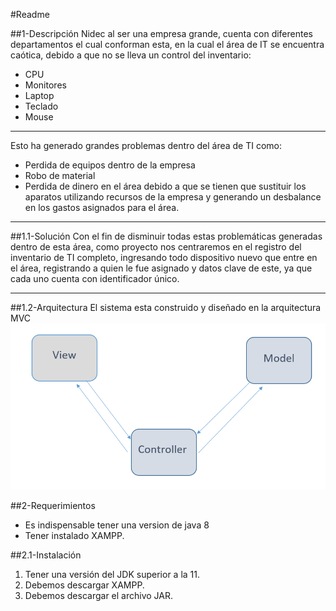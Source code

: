 #Readme



##1-Descripción
Nidec al ser una empresa grande, cuenta con diferentes departamentos el cual conforman esta, en la cual el área de IT se encuentra caótica, debido a que no se lleva un control del inventario:
- CPU
- Monitores 
- Laptop 
- Teclado 
- Mouse 

------------


Esto ha generado grandes problemas dentro del área de TI como:
- Perdida de equipos dentro de la empresa  
- Robo de material  
- Perdida de dinero en el área debido a que se tienen que sustituir los aparatos utilizando recursos de la empresa y generando un desbalance en los gastos asignados para el área.  


------------


##1.1-Solución
Con el fin de disminuir todas estas problemáticas generadas dentro de esta área, como proyecto nos centraremos en el registro del inventario de TI completo, ingresando todo dispositivo nuevo que entre en el área, registrando a quien le fue asignado y datos clave de este, ya que cada uno cuenta con identificador único.

------------


##1.2-Arquitectura
El sistema esta construido y diseñado en la arquitectura MVC
![](https://github.com/Alane-Tc/Inventario_nidec/blob/main/ss/Arquitectura.png?raw=true)

##2-Requerimientos
- Es indispensable tener una version de java 8
- Tener instalado XAMPP.

##2.1-Instalación
1. Tener una versión del JDK superior a la 11.
2. Debemos descargar XAMPP. 
3. Debemos descargar el archivo JAR. 
